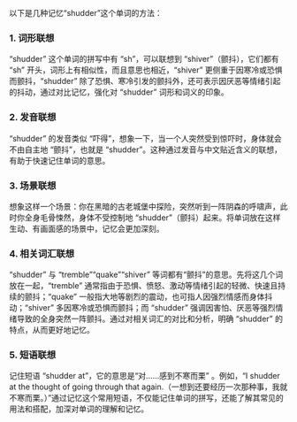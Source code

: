 以下是几种记忆“shudder”这个单词的方法：

### 1. 词形联想
“shudder” 这个单词的拼写中有 “sh”，可以联想到 “shiver”（颤抖），它们都有 “sh” 开头，词形上有相似性，而且意思也相近，“shiver” 更侧重于因寒冷或恐惧而颤抖，“shudder” 除了恐惧、寒冷引发的颤抖外，还可表示因厌恶等情绪引起的抖动，通过对比记忆，强化对 “shudder” 词形和词义的印象。

### 2. 发音联想
“shudder” 的发音类似 “吓得”，想象一下，当一个人突然受到惊吓时，身体就会不由自主地 “颤抖”，也就是 “shudder”。这种通过发音与中文贴近含义的联想，有助于快速记住单词的意思。

### 3. 场景联想
想象这样一个场景：你在黑暗的古老城堡中探险，突然听到一阵阴森的呼啸声，此时你全身毛骨悚然，身体不受控制地 “shudder”（颤抖）起来。将单词放在这样生动、有画面感的场景中，记忆会更加深刻。

### 4. 相关词汇联想
“shudder” 与 “tremble”“quake”“shiver” 等词都有“颤抖”的意思。先将这几个词放在一起，“tremble” 通常指由于恐惧、愤怒、激动等情绪引起的轻微、快速且持续的颤抖；“quake” 一般指大地等剧烈的震动，也可指人因强烈情感而身体抖动；“shiver” 多因寒冷或恐惧而颤抖；而 “shudder” 强调因害怕、厌恶等强烈情绪导致的全身突然一阵颤抖。通过对相关词汇的对比和分析，明确 “shudder” 的特点，从而更好地记忆。

### 5. 短语联想
记住短语 “shudder at”，它的意思是“对……感到不寒而栗” 。例如，“I shudder at the thought of going through that again.（一想到还要经历一次那种事，我就不寒而栗。）”通过记忆这个常用短语，不仅能记住单词的拼写，还能了解其常见的用法和搭配，加深对单词的理解和记忆。 